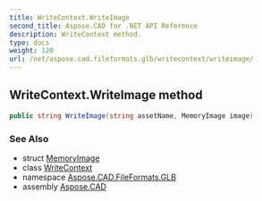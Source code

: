 ```yaml
---
title: WriteContext.WriteImage
second_title: Aspose.CAD for .NET API Reference
description: WriteContext method. 
type: docs
weight: 120
url: /net/aspose.cad.fileformats.glb/writecontext/writeimage/
---
```

## WriteContext.WriteImage method

```csharp
public string WriteImage(string assetName, MemoryImage image)
```

### See Also

* struct [MemoryImage](../../../aspose.cad.fileformats.glb.memory/memoryimage/)
* class [WriteContext](../)
* namespace [Aspose.CAD.FileFormats.GLB](../../writecontext/)
* assembly [Aspose.CAD](../../../)


